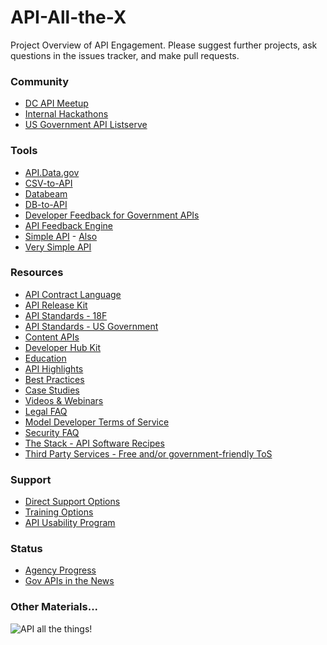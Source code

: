 API-All-the-X
=============

Project Overview of API Engagement.  Please suggest further projects, ask questions in the issues tracker, and make pull requests.  

### Community 
* [DC API Meetup](http://www.meetup.com/DC-Web-API-User-Group/)
* [Internal Hackathons](https://github.com/18F/API-All-the-X/blob/master/internal_hackathons.md)
* [US Government API Listserve](https://groups.google.com/forum/#!forum/us-government-apis)

### Tools 
* [API.Data.gov](http://api.data.gov)  
* [CSV-to-API](http://labs.data.gov/#csv-to-api)  
* [Databeam](http://labs.data.gov/#data-beam)  
* [DB-to-API](http://labs.data.gov/#db-to-api)  
* [Developer Feedback for Government APIs](https://github.com/GSA/Developer-Feedback-for-Government-APIs)
* [API Feedback Engine](https://github.com/GSA/Developer-Feedback-for-Government-APIs)
* [Simple API](http://labs.data.gov/#simple-api) - [Also](https://github.com/GSA-Simple-API)
* [Very Simple API](https://github.com/GSA/Very-Simple-API)


### Resources 
* [API Contract Language](https://github.com/18F/API-All-the-X/blob/master/procurement_language.md)
* [API Release Kit](https://github.com/18F/API-All-the-X/blob/master/api_release_kit.md)
* [API Standards - 18F](https://github.com/18F/api-standards)  
* [API Standards - US Government](https://github.com/GSA/API-Resources/blob/master/API_Standards/US_Government_API_Standards.md)
* [Content APIs](https://github.com/GSA/.Gov-Content-as-an-API)
* [Developer Hub Kit](https://github.com/18F/API-All-the-X/blob/master/developer_hub_kit.md)
* [Education](https://github.com/18F/API-All-the-X/tree/master/education)
 * [API Highlights]()
 * [Best Practices](https://github.com/18F/API-All-the-X/blob/master/best_practices.md)
 * [Case Studies]()
 * [Videos & Webinars]()
* [Legal FAQ]()
* [Model Developer Terms of Service](https://github.com/GSA/API-Resources/tree/master/developer_tos)
* [Security FAQ]()
* [The Stack - API Software Recipes](https://github.com/18F/API-All-the-X/blob/master/collaboration/api_recipes.md)
* [Third Party Services - Free and/or government-friendly ToS](https://github.com/18F/API-All-the-X/blob/master/resources/third_party_services.md)

### Support
* [Direct Support Options](https://github.com/18F/API-All-the-X/blob/master/agency_support.md)
* [Training Options](https://github.com/18F/API-All-the-X/blob/master/api_training.md)
* [API Usability Program](http://graybrooks.com/API-Usability-Testing/)

### Status  
* [Agency Progress](https://github.com/GSA/slash-developer-pages)
* [Gov APIs in the News]()


### Other Materials...

![API all the things!](https://f.cloud.github.com/assets/633088/2463720/d1b92fe0-af8e-11e3-955c-607cc04e94ce.png)
